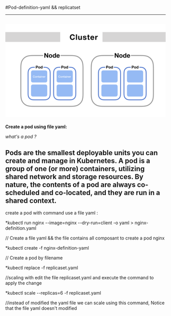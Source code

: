 #Pod-definition-yaml && replicatset 
<!--  -->
----------------------------------------------------------------------
![alt](./image/pod.png)
----------------------------------------------------------------------
**Create a pod using file yaml:** 
<!--  -->
*what's a pod ?* 
<!-- | -->
**Pods are the smallest deployable units you can create and manage in Kubernetes. A pod is a group of one (or more) containers, utilizing shared network and storage resources. By nature, the contents of a pod are always co-scheduled and co-located, and they are run in a shared context.**
------------------------------------------------------------------------
 <!--  -->
create a pod with command use a file yaml :  
<!--  -->

*kubectl run nginx --image=nginx --dry-run=client -o yaml > nginx-definition.yaml 
<!--  -->
 // Create a file yaml && the file contains all composant to create a pod nginx
 <!--  -->
*kubectl create -f nginx-definition-yaml
 <!--  -->
// Create a pod by filename  
<!--  -->
*kubectl replace -f replicaset.yaml 
<!--  -->
//scaling with edit the file replicaset.yaml and execute the command to apply the change 
<!--  -->
*kubectl scale --replicas=6 -f replicaset.yaml
<!--  -->
//instead of modified the yaml file we can scale using this command, Notice that the file yaml doesn't modified  
